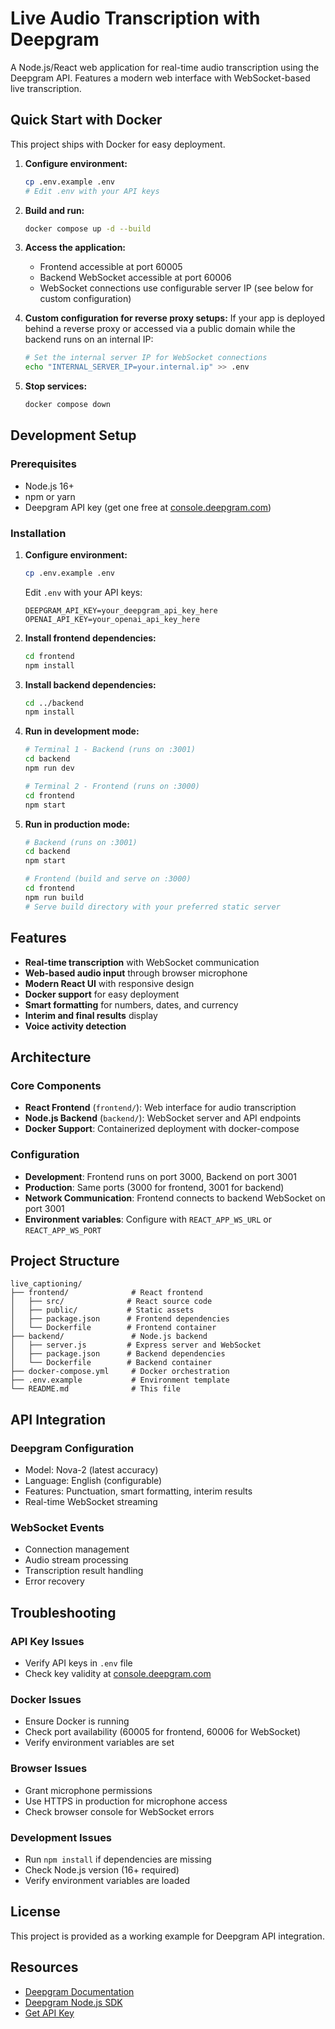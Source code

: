 # Live Audio Transcription with Deepgram

A Node.js/React web application for real-time audio transcription using the Deepgram API. Features a modern web interface with WebSocket-based live transcription.

## Quick Start with Docker

This project ships with Docker for easy deployment.

1. **Configure environment:**
   ```bash
   cp .env.example .env
   # Edit .env with your API keys
   ```

2. **Build and run:**
   ```bash
   docker compose up -d --build
   ```

3. **Access the application:**
   - Frontend accessible at port 60005
   - Backend WebSocket accessible at port 60006
   - WebSocket connections use configurable server IP (see below for custom configuration)

4. **Custom configuration for reverse proxy setups:**
   If your app is deployed behind a reverse proxy or accessed via a public domain while the backend runs on an internal IP:
   ```bash
   # Set the internal server IP for WebSocket connections
   echo "INTERNAL_SERVER_IP=your.internal.ip" >> .env
   ```

5. **Stop services:**
   ```bash
   docker compose down
   ```

## Development Setup

### Prerequisites
- Node.js 16+
- npm or yarn
- Deepgram API key (get one free at [console.deepgram.com](https://console.deepgram.com/))

### Installation

1. **Configure environment:**
   ```bash
   cp .env.example .env
   ```

   Edit `.env` with your API keys:
   ```env
   DEEPGRAM_API_KEY=your_deepgram_api_key_here
   OPENAI_API_KEY=your_openai_api_key_here
   ```

2. **Install frontend dependencies:**
   ```bash
   cd frontend
   npm install
   ```

3. **Install backend dependencies:**
   ```bash
   cd ../backend
   npm install
   ```

4. **Run in development mode:**
   ```bash
   # Terminal 1 - Backend (runs on :3001)
   cd backend
   npm run dev

   # Terminal 2 - Frontend (runs on :3000)
   cd frontend
   npm start
   ```

5. **Run in production mode:**
   ```bash
   # Backend (runs on :3001)
   cd backend
   npm start

   # Frontend (build and serve on :3000)
   cd frontend
   npm run build
   # Serve build directory with your preferred static server
   ```

## Features

- **Real-time transcription** with WebSocket communication
- **Web-based audio input** through browser microphone
- **Modern React UI** with responsive design
- **Docker support** for easy deployment
- **Smart formatting** for numbers, dates, and currency
- **Interim and final results** display
- **Voice activity detection**

## Architecture

### Core Components
- **React Frontend** (`frontend/`): Web interface for audio transcription
- **Node.js Backend** (`backend/`): WebSocket server and API endpoints
- **Docker Support**: Containerized deployment with docker-compose

### Configuration
- **Development**: Frontend runs on port 3000, Backend on port 3001
- **Production**: Same ports (3000 for frontend, 3001 for backend)
- **Network Communication**: Frontend connects to backend WebSocket on port 3001
- **Environment variables**: Configure with `REACT_APP_WS_URL` or `REACT_APP_WS_PORT`

## Project Structure

```
live_captioning/
├── frontend/              # React frontend
│   ├── src/              # React source code
│   ├── public/           # Static assets
│   ├── package.json      # Frontend dependencies
│   └── Dockerfile        # Frontend container
├── backend/               # Node.js backend
│   ├── server.js         # Express server and WebSocket
│   ├── package.json      # Backend dependencies
│   └── Dockerfile        # Backend container
├── docker-compose.yml     # Docker orchestration
├── .env.example           # Environment template
└── README.md              # This file
```

## API Integration

### Deepgram Configuration
- Model: Nova-2 (latest accuracy)
- Language: English (configurable)
- Features: Punctuation, smart formatting, interim results
- Real-time WebSocket streaming

### WebSocket Events
- Connection management
- Audio stream processing
- Transcription result handling
- Error recovery

## Troubleshooting

### API Key Issues
- Verify API keys in `.env` file
- Check key validity at [console.deepgram.com](https://console.deepgram.com/)

### Docker Issues
- Ensure Docker is running
- Check port availability (60005 for frontend, 60006 for WebSocket)
- Verify environment variables are set

### Browser Issues
- Grant microphone permissions
- Use HTTPS in production for microphone access
- Check browser console for WebSocket errors

### Development Issues
- Run `npm install` if dependencies are missing
- Check Node.js version (16+ required)
- Verify environment variables are loaded

## License

This project is provided as a working example for Deepgram API integration.

## Resources

- [Deepgram Documentation](https://developers.deepgram.com/docs)
- [Deepgram Node.js SDK](https://github.com/deepgram/deepgram-node-sdk)
- [Get API Key](https://console.deepgram.com/)